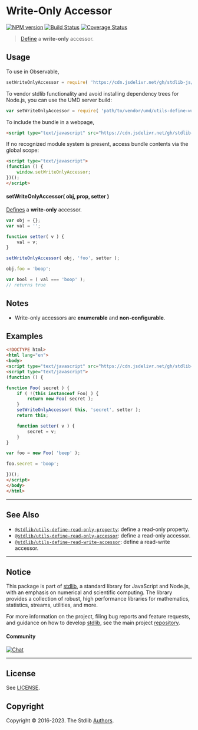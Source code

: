 <!--

@license Apache-2.0

Copyright (c) 2018 The Stdlib Authors.

Licensed under the Apache License, Version 2.0 (the "License");
you may not use this file except in compliance with the License.
You may obtain a copy of the License at

   http://www.apache.org/licenses/LICENSE-2.0

Unless required by applicable law or agreed to in writing, software
distributed under the License is distributed on an "AS IS" BASIS,
WITHOUT WARRANTIES OR CONDITIONS OF ANY KIND, either express or implied.
See the License for the specific language governing permissions and
limitations under the License.

-->

# Write-Only Accessor

[![NPM version][npm-image]][npm-url] [![Build Status][test-image]][test-url] [![Coverage Status][coverage-image]][coverage-url] <!-- [![dependencies][dependencies-image]][dependencies-url] -->

> [Define][@stdlib/utils/define-property] a **write-only** accessor.



<section class="usage">

## Usage

To use in Observable,

```javascript
setWriteOnlyAccessor = require( 'https://cdn.jsdelivr.net/gh/stdlib-js/utils-define-write-only-accessor@umd/browser.js' )
```

To vendor stdlib functionality and avoid installing dependency trees for Node.js, you can use the UMD server build:

```javascript
var setWriteOnlyAccessor = require( 'path/to/vendor/umd/utils-define-write-only-accessor/index.js' )
```

To include the bundle in a webpage,

```html
<script type="text/javascript" src="https://cdn.jsdelivr.net/gh/stdlib-js/utils-define-write-only-accessor@umd/browser.js"></script>
```

If no recognized module system is present, access bundle contents via the global scope:

```html
<script type="text/javascript">
(function () {
    window.setWriteOnlyAccessor;
})();
</script>
```

#### setWriteOnlyAccessor( obj, prop, setter )

[Defines][@stdlib/utils/define-property] a **write-only** accessor.

```javascript
var obj = {};
var val = '';

function setter( v ) {
    val = v;
}

setWriteOnlyAccessor( obj, 'foo', setter );

obj.foo = 'boop';

var bool = ( val === 'boop' );
// returns true
```

</section>

<!-- /.usage -->

<section class="notes">

## Notes

-   Write-only accessors are **enumerable** and **non-configurable**.

</section>

<!-- /.notes -->

<section class="examples">

## Examples

<!-- eslint no-undef: "error" -->

```html
<!DOCTYPE html>
<html lang="en">
<body>
<script type="text/javascript" src="https://cdn.jsdelivr.net/gh/stdlib-js/utils-define-write-only-accessor@umd/browser.js"></script>
<script type="text/javascript">
(function () {

function Foo( secret ) {
    if ( !(this instanceof Foo) ) {
        return new Foo( secret );
    }
    setWriteOnlyAccessor( this, 'secret', setter );
    return this;

    function setter( v ) {
        secret = v;
    }
}

var foo = new Foo( 'beep' );

foo.secret = 'boop';

})();
</script>
</body>
</html>
```

</section>

<!-- /.examples -->

<!-- Section for related `stdlib` packages. Do not manually edit this section, as it is automatically populated. -->

<section class="related">

* * *

## See Also

-   <span class="package-name">[`@stdlib/utils-define-read-only-property`][@stdlib/utils/define-read-only-property]</span><span class="delimiter">: </span><span class="description">define a read-only property.</span>
-   <span class="package-name">[`@stdlib/utils-define-read-only-accessor`][@stdlib/utils/define-read-only-accessor]</span><span class="delimiter">: </span><span class="description">define a read-only accessor.</span>
-   <span class="package-name">[`@stdlib/utils-define-read-write-accessor`][@stdlib/utils/define-read-write-accessor]</span><span class="delimiter">: </span><span class="description">define a read-write accessor.</span>

</section>

<!-- /.related -->

<!-- Section for all links. Make sure to keep an empty line after the `section` element and another before the `/section` close. -->


<section class="main-repo" >

* * *

## Notice

This package is part of [stdlib][stdlib], a standard library for JavaScript and Node.js, with an emphasis on numerical and scientific computing. The library provides a collection of robust, high performance libraries for mathematics, statistics, streams, utilities, and more.

For more information on the project, filing bug reports and feature requests, and guidance on how to develop [stdlib][stdlib], see the main project [repository][stdlib].

#### Community

[![Chat][chat-image]][chat-url]

---

## License

See [LICENSE][stdlib-license].


## Copyright

Copyright &copy; 2016-2023. The Stdlib [Authors][stdlib-authors].

</section>

<!-- /.stdlib -->

<!-- Section for all links. Make sure to keep an empty line after the `section` element and another before the `/section` close. -->

<section class="links">

[npm-image]: http://img.shields.io/npm/v/@stdlib/utils-define-write-only-accessor.svg
[npm-url]: https://npmjs.org/package/@stdlib/utils-define-write-only-accessor

[test-image]: https://github.com/stdlib-js/utils-define-write-only-accessor/actions/workflows/test.yml/badge.svg?branch=main
[test-url]: https://github.com/stdlib-js/utils-define-write-only-accessor/actions/workflows/test.yml?query=branch:main

[coverage-image]: https://img.shields.io/codecov/c/github/stdlib-js/utils-define-write-only-accessor/main.svg
[coverage-url]: https://codecov.io/github/stdlib-js/utils-define-write-only-accessor?branch=main

<!--

[dependencies-image]: https://img.shields.io/david/stdlib-js/utils-define-write-only-accessor.svg
[dependencies-url]: https://david-dm.org/stdlib-js/utils-define-write-only-accessor/main

-->

[chat-image]: https://img.shields.io/gitter/room/stdlib-js/stdlib.svg
[chat-url]: https://app.gitter.im/#/room/#stdlib-js_stdlib:gitter.im

[stdlib]: https://github.com/stdlib-js/stdlib

[stdlib-authors]: https://github.com/stdlib-js/stdlib/graphs/contributors

[umd]: https://github.com/umdjs/umd
[es-module]: https://developer.mozilla.org/en-US/docs/Web/JavaScript/Guide/Modules

[deno-url]: https://github.com/stdlib-js/utils-define-write-only-accessor/tree/deno
[umd-url]: https://github.com/stdlib-js/utils-define-write-only-accessor/tree/umd
[esm-url]: https://github.com/stdlib-js/utils-define-write-only-accessor/tree/esm
[branches-url]: https://github.com/stdlib-js/utils-define-write-only-accessor/blob/main/branches.md

[stdlib-license]: https://raw.githubusercontent.com/stdlib-js/utils-define-write-only-accessor/main/LICENSE

[@stdlib/utils/define-property]: https://github.com/stdlib-js/utils-define-property/tree/umd

<!-- <related-links> -->

[@stdlib/utils/define-read-only-property]: https://github.com/stdlib-js/utils-define-read-only-property/tree/umd

[@stdlib/utils/define-read-only-accessor]: https://github.com/stdlib-js/utils-define-read-only-accessor/tree/umd

[@stdlib/utils/define-read-write-accessor]: https://github.com/stdlib-js/utils-define-read-write-accessor/tree/umd

<!-- </related-links> -->

</section>

<!-- /.links -->
